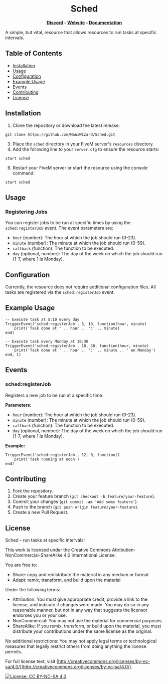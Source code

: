 <div align="center">
<h1>Sched</h1>

**[Discord](https://discord.gg/K8aKgT9KUS) - [Website](https://fivem.immani.net/) - [Documentation](https://documentation.fivem.immani.net/Sched)**
</div>



A simple, but vital, resource that allows resources to run tasks at specific intervals.

## Table of Contents

*   [Installation](#installation)
*   [Usage](#usage)
*   [Configuration](#configuration)
*   [Example Usage](#example-usage)
*   [Events](#events)
*   [Contributing](#contributing)
*   [License](#license)

## Installation

1.  Clone the repository or download the latest release.

```
git clone https://github.com/ManiWizard/Sched.git
```

3.  Place the `sched` directory in your FiveM server's `resources` directory.
4.  Add the following line to your `server.cfg` to ensure the resource starts:

```
start sched
```

6.  Restart your FiveM server or start the resource using the console command:

```
start sched
```

## Usage

### Registering Jobs

You can register jobs to be run at specific times by using the `sched:registerJob` event. The event parameters are:

*   `hour` (number): The hour at which the job should run (0-23).
*   `minute` (number): The minute at which the job should run (0-59).
*   `callback` (function): The function to be executed.
*   `day` (optional, number): The day of the week on which the job should run (1-7, where 1 is Monday).

## Configuration

Currently, the resource does not require additional configuration files. All tasks are registered via the `sched:registerJob` event.

## Example Usage

```
-- Execute task at 5:10 every day
TriggerEvent('sched:registerJob', 5, 10, function(hour, minute)
    print('Task done at ' .. hour .. ':' .. minute)
end)

-- Execute task every Monday at 18:30
TriggerEvent('sched:registerJob', 18, 30, function(hour, minute)
    print('Task done at ' .. hour .. ':' .. minute .. ' on Monday')
end, 1)
```

## Events

### sched:registerJob

Registers a new job to be run at a specific time.

**Parameters:**

*   `hour` (number): The hour at which the job should run (0-23).
*   `minute` (number): The minute at which the job should run (0-59).
*   `callback` (function): The function to be executed.
*   `day` (optional, number): The day of the week on which the job should run (1-7, where 1 is Monday).

**Example:**

```
TriggerEvent('sched:registerJob', 12, 0, function()
    print('Task running at noon')
end)
```

## Contributing

1.  Fork the repository.
2.  Create your feature branch (`git checkout -b feature/your-feature`).
3.  Commit your changes (`git commit -am 'Add some feature'`).
4.  Push to the branch (`git push origin feature/your-feature`).
5.  Create a new Pull Request.

## License

Sched - run tasks at specific intervals!

This work is licensed under the Creative Commons Attribution-NonCommercial-ShareAlike 4.0 International License.

You are free to:

*   Share: copy and redistribute the material in any medium or format
*   Adapt: remix, transform, and build upon the material

Under the following terms:

*   Attribution: You must give appropriate credit, provide a link to the license, and indicate if changes were made. You may do so in any reasonable manner, but not in any way that suggests the licensor endorses you or your use.
*   NonCommercial: You may not use the material for commercial purposes.
*   ShareAlike: If you remix, transform, or build upon the material, you must distribute your contributions under the same license as the original.

No additional restrictions: You may not apply legal terms or technological measures that legally restrict others from doing anything the license permits.

For full license text, visit [http://creativecommons.org/licenses/by-nc-sa/4.0/](http://creativecommons.org/licenses/by-nc-sa/4.0/).

[![License: CC BY-NC-SA 4.0](https://licensebuttons.net/l/by-nc-sa/4.0/88x31.png)](http://creativecommons.org/licenses/by-nc-sa/4.0/)
